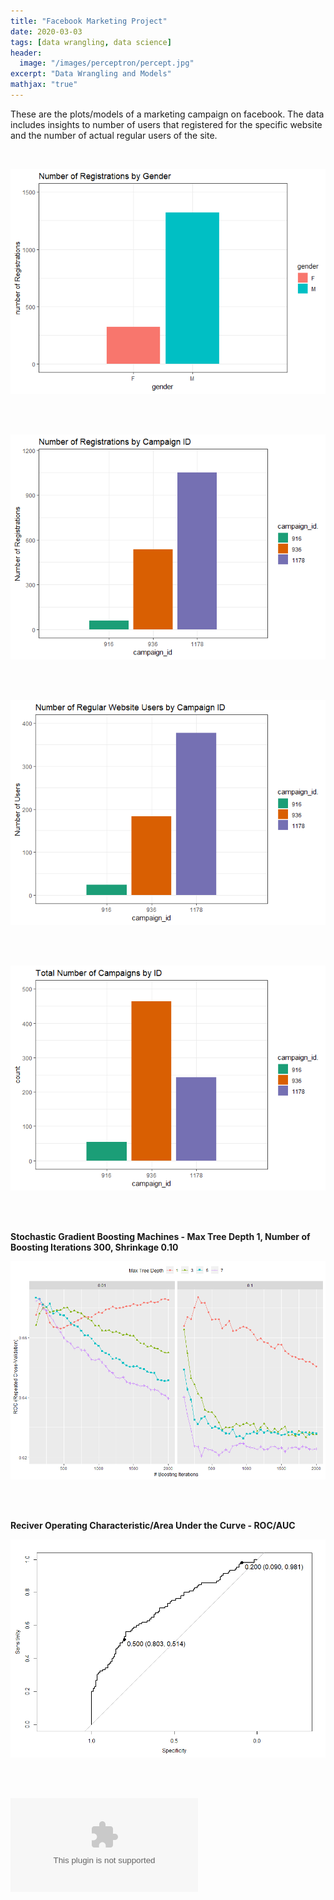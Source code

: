 ```yaml
---
title: "Facebook Marketing Project"
date: 2020-03-03
tags: [data wrangling, data science]
header:
  image: "/images/perceptron/percept.jpg"
excerpt: "Data Wrangling and Models"
mathjax: "true"
---
```


These are the plots/models of a marketing campaign on facebook. The data
includes insights to number of users that registered for the specific
website and the number of actual regular users of the site.

 <br/>

![the gender plot](/images/unnamed-chunk-1-1.png)<!-- -->

<br/><br/>
 
![Campaign ID plot](/images/unnamed-chunk-2-1.png)<!-- -->

<br/><br/>

![Regular Website Users](/images/unnamed-chunk-3-1.png)<!-- -->

<br/><br/>

![Total by Camp ID](/images/unnamed-chunk-4-1.png)<!-- -->

<br/><br/>

**Stochastic Gradient Boosting Machines - Max Tree Depth 1, Number of Boosting Iterations 300, Shrinkage 0.10**

![Face Shrinkage](/images/face_shrink.png)<!-- -->

<br/><br/>

**Reciver Operating Characteristic/Area Under the Curve - ROC/AUC**

![Face AUC](/images/face_auc.png)<!-- -->

<br/><br/>

![Face PCA](/images/face_pca.docx)<!-- -->

<br/><br/>
<br/><br/>






